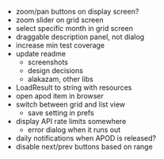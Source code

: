 - zoom/pan buttons on display screen?
- zoom slider on grid screen
- select specific month in grid screen
- draggable description panel, not dialog
- increase min test coverage
- update readme
  - screenshots
  - design decisions
  - alakazam, other libs
- LoadResult to string with resources
- open apod item in browser
- switch between grid and list view
  - save setting in prefs
- display API rate limits somewhere
  - error dialog when it runs out
- daily notifications when APOD is released?
- disable next/prev buttons based on range

